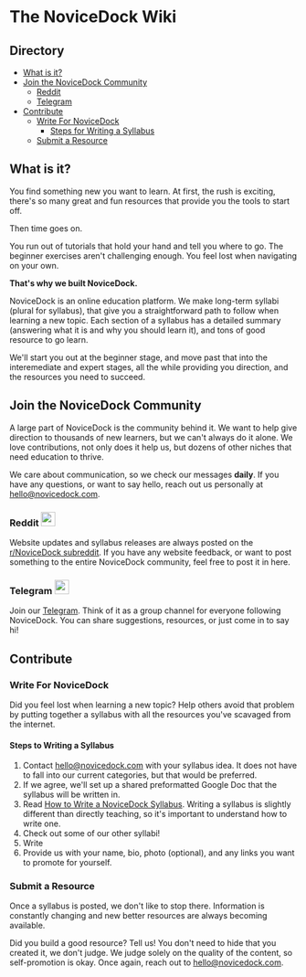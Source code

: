# The NoviceDock Wiki

## Directory
* [What is it?](#what-is-it)
* [Join the NoviceDock Community](#join-the-novicedock-community)
	* [Reddit](#reddit-)
	* [Telegram](#telegram-)
* [Contribute](#contribute)
	* [Write For NoviceDock](#write-for-novicedock)
		* [Steps for Writing a Syllabus](#steps-for-writing-a-syllabus)
	* [Submit a Resource](#submit-a-resource)

## What is it?
You find something new you want to learn. At first, the rush is exciting, there's so many great and fun resources that provide you the tools to start off. 

Then time goes on. 

You run out of tutorials that hold your hand and tell you where to go. The beginner exercises aren't challenging enough. You feel lost when navigating on your own.

**That's why we built NoviceDock.**

NoviceDock is an online education platform. We make long-term syllabi (plural for syllabus), that give you a straightforward path to follow when learning a new topic. Each section of a syllabus has a detailed summary (answering what it is and why you should learn it), and tons of good resource to go learn. 

We'll start you out at the beginner stage, and move past that into the interemediate and expert stages, all the while providing you direction, and the resources you need to succeed. 

## Join the NoviceDock Community

A large part of NoviceDock is the community behind it. We want to help give direction to thousands of new learners, but we can't always do it alone. We love contributions, not only does it help us, but dozens of other niches that need education to thrive.

We care about communication, so we check our messages **daily**. If you have any questions, or want to say hello, reach out us personally at hello@novicedock.com.

### Reddit <img src="http://i.imgur.com/sdO8tAw.png" width=25 height=25 />
Website updates and syllabus releases are always posted on the [r/NoviceDock subreddit](https://www.reddit.com/r/NoviceDock/). If you have any website feedback, or want to post something to the entire NoviceDock community, feel free to post it in here.

### Telegram <img src="https://seeklogo.com/images/T/telegram-logo-52EACC2D94-seeklogo.com.png" width=25 height=25 />
Join our [Telegram](https://t.me/novicedock). Think of it as a group channel for everyone following NoviceDock. You can share suggestions, resources, or just come in to say hi!

## Contribute
### Write For NoviceDock
Did you feel lost when learning a new topic? Help others avoid that problem by putting together a syllabus with all the resources you've scavaged from the internet.

#### Steps to Writing a Syllabus
1. Contact hello@novicedock.com with your syllabus idea. It does not have to fall into our current categories, but that would be preferred.
2. If we agree, we'll set up a shared preformatted Google Doc that the syllabus will be written in.
3. Read [How to Write a NoviceDock Syllabus](https://github.com/NoviceDock/NoviceDock-Wiki/blob/master/How_To_Write_a_Syllabus.md). Writing a syllabus is slightly different than directly teaching, so it's important to understand how to write one. 
4. Check out some of our other syllabi!
5. Write
6. Provide us with your name, bio, photo (optional), and any links you want to promote for yourself.

### Submit a Resource
Once a syllabus is posted, we don't like to stop there. Information is constantly changing and new better resources are always becoming available. 

Did you build a good resource? Tell us! You don't need to hide that you created it, we don't judge. We judge solely on the quality of the content, so self-promotion is okay. Once again, reach out to hello@novicedock.com. 
